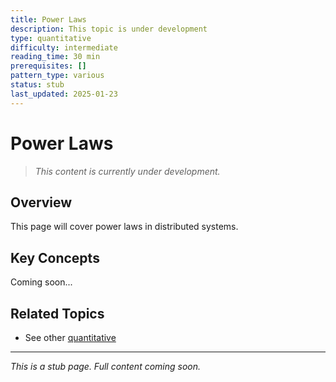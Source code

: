 ```yaml
---
title: Power Laws
description: This topic is under development
type: quantitative
difficulty: intermediate
reading_time: 30 min
prerequisites: []
pattern_type: various
status: stub
last_updated: 2025-01-23
---
```



# Power Laws

> *This content is currently under development.*

## Overview

This page will cover power laws in distributed systems.

## Key Concepts

Coming soon...

## Related Topics

- See other [quantitative](../index.md)

---

*This is a stub page. Full content coming soon.*

